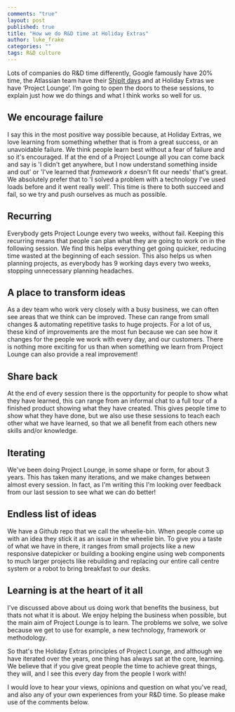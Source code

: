 ```yaml
---
comments: "true"
layout: post
published: true
title: "How we do R&D time at Holiday Extras"
author: luke_frake
categories: ""
tags: R&D culture
---
```


Lots of companies do R&D time differently, Google famously have 20% time, the Atlassian team have their [ShipIt days](http://blogs.atlassian.com/2011/11/now-shipping-atlassian-shipit-day/) and at Holiday Extras we have ‘Project Lounge’. I’m going to open the doors to these sessions, to explain just how we do things and what I think works so well for us.

## We encourage failure
I say this in the most positive way possible because, at Holiday Extras, we love learning from something whether that is from a great success, or an unavoidable failure. We think people learn best without a fear of failure and so it's encouraged. If at the end of a Project Lounge all you can come back and say is 'I didn't get anywhere, but I now understand something inside and out' or 'I've learned that *framework x* doesn't fit our needs' that's great. We absolutely prefer that to 'I solved a problem with a technology I've used loads before and it went really well'. This time is there to both succeed and fail, so we try and push ourselves as much as possible.

## Recurring
Everybody gets Project Lounge every two weeks, without fail. Keeping this recurring means that people can plan what they are going to work on in the following session. We find this helps everything get going quicker, reducing time wasted at the beginning of each session.
This also helps us when planning projects, as everybody has 9 working days every two weeks, stopping unnecessary planning headaches.

## A place to transform ideas
As a dev team who work very closely with a busy business, we can often see areas that we think can be improved. These can range from small changes & automating repetitive tasks to huge projects.
For a lot of us, these kind of improvements are the most fun because we can see how it changes for the people we work with every day, and our customers. There is nothing more exciting for us than when something we learn from Project Lounge can also provide a real improvement!

## Share back
At the end of every session there is the opportunity for people to show what they have learned, this can range from an informal chat to a full tour of a finished product showing what they have created. This gives people time to show what they have done, but we also use these sessions to teach each other what we have learned, so that we all benefit from each others new skills and/or knowledge.

## Iterating
We've been doing Project Lounge, in some shape or form, for about 3 years. This has taken many iterations, and we make changes between almost every session. In fact, as I'm writing this I'm looking over feedback from our last session to see what we can do better!

## Endless list of ideas
We have a Github repo that we call the wheelie-bin. When people come up with an idea they stick it as an issue in the wheelie bin. To give you a taste of what we have in there, it ranges from small projects like a new responsive datepicker or building a booking engine using web components to much larger projects like rebuilding and replacing our entire call centre system or a robot to bring breakfast to our desks.

## Learning is at the heart of it all
I've discussed above about us doing work that benefits the business, but thats not what it is about. We enjoy helping the business when possible, but the main aim of Project Lounge is to learn. The problems we solve, we solve because we get to use for example, a new technology, framework or methodology.

So that's the Holiday Extras principles of Project Lounge, and although we have iterated over the years, one thing has always sat at the core, learning. We believe that if you give great people the time to achieve great things, they will, and I see this every day from the people I work with!

I would love to hear your views, opinions and question on what you've read, and also any of your own experiences from your R&D time. So please make use of the comments below.